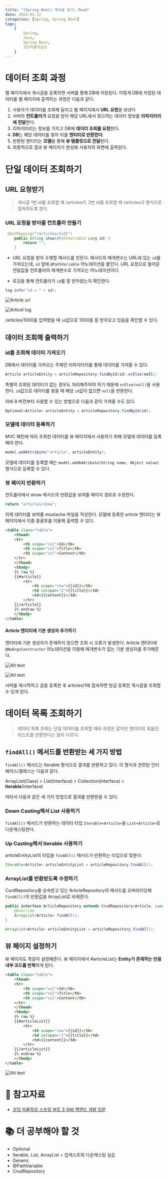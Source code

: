 ```yaml
---
title: "[Spring Boot] 게시글 읽기: Read"
date: 2024-01-12
categories: [Spring, Spring Boot]
tags:
    [
        Spring,
        Java,
        Spring Boot,
        코딩자율학습단
    ]
---
```

# 데이터 조회 과정
웹 페이지에서 게시글을 등록하면 서버를 통해 DB에 저장된다. 이렇게 DB에 저장된 데이터를 웹 페이지에 출력하는 과정은 다음과 같다.

1. 사용자가 데이터를 조회해 달라고 웹 페이지에서 **URL 요청**을 보낸다
2. 서버의 **컨트롤러가** 요청을 받아 해당 URL에서 찾으려는 데이터 정보를 **리파지터리에 전달**한다.
3. 리파지터리는 정보를 가지고 DB에 **데이터 조회를 요청**한다.
4. **DB**는 해당 데이터를 찾아 이를 **엔티티로 반환한다**.
5. 반환된 엔티티는 **모델**을 통해 **뷰 템플릿으로 전달**된다.
6. 최종적으로 결과 뷰 페이지가 완성돼 사용자의 화면에 출력된다.

# 단일 데이터 조회하기
## URL 요청받기
> 게시글 1번 id를 조회할 때 /articles/1, 2번 id를 조회할 때 /articles/2 형식으로 접속하도록 한다.

### URL 요청을 받아줄 컨트롤러 만들기

```java
 @GetMapping("/articles/{id}")
    public String show(@PathVariable Long id) {
        return "";
    }
```

* URL 요청을 받아 수행할 메서드를 만든다. 메서드의 매개변수는 URL에 있는 `id`를 가져오는데, `id` 앞에 `@PathVariable` 어노테이션을 붙인다. URL 요청으로 들어온 전달값을 컨트롤러의 매개변수로 가져오는 어노테이션이다.

* 로깅을 통해 컨트롤러가 `id`를 잘 받아왔는지 확인한다.

```java
log.info("id = " + id);
```

![Article url](/assets/img/posts/2024-01-12-3.png)

![Articel log](/assets/img/posts/2024-01-12-4.png)

/articles/1000을 입력했을 때 `id`값으로 1000을 잘 받아오고 있음을 확인할 수 있다.

## 데이터 조회해 출력하기
### id를 조회해 데이터 가져오기

DB에서 데이터를 가져오는 주체인 리파지터리를 통해 데이터를 가져올 수 있다.

```java
Article articleEntity = articleRepository.findById(id).orElse(null);
```

특별히 조회된 데이터가 없는 경우도 처리해주어야 하기 때문에 `orElse(null)`을 사용한다. `id`값으로 데이터를 찾을 때 해당 `id`값이 없으면 `null`을 반환한다.

자바 8 버전부터 사용할 수 있는 방법으로 다음과 같이 가져올 수도 있다.

```java
Optional<Article> articleEntity = articleRepository.findById(id);
```

### 모델에 데이터 등록하기

MVC 패턴에 따라 조회한 데이터를 뷰 페이지에서 사용하기 위해 모델에 데이터를 등록해야 한다.

```java
model.addAttribute("article", articleEntity);
```

모델에 데이터를 등록할 때는 `model.addAddribute(String name, Object value)` 형식으로 등록할 수 있다.

### 뷰 페이지 반환하기

컨트롤러에서 show 메서드의 반환값을 보여줄 페이지 경로로 수정한다.

```java
return "articles/show";
```

이제 데이터를 보여줄 mustache 파일을 작성한다. 모델에 등록한 article 엔티티는 뷰 페이지에서 이중 중괄호를 이용해 출력할 수 있다.

~~~html
<table class="table">
    <thead>
    <tr>
        <th scope="col">Id</th>
        <th scope="col">Title</th>
        <th scope="col">Content</th>
    </tr>
    </thead>
    <tbody>
    {% raw %}
    {{#article}}
        <tr>
            <th scope="row">{{id}}</th>
            <td colspan="2">{{title}}</td>
            <td>{{content}}</td>
        </tr>
    {{/article}}
    {% endraw %}
    </tbody>
</table>
~~~

#### Article 엔티티에 기본 생성자 추가하기
엔티티에 기본 생성자가 존재하지 않으면 조회 시 오류가 발생한다. Article 엔티티에 `@NoArgsConstructor` 어노테이션을 이용해 매개변수가 없는 기본 생성자를 추가해준다.

![Alt text](/assets/img/posts/2024-01-12-5.png)

![Alt text](/assets/img/posts/2024-01-12-6.png)

서버를 재시작하고 글을 등록한 후 articles/1에 접속하면 방금 등록한 게시글을 조회할 수 있게 된다.

# 데이터 목록 조회하기
> 데이터 목록 조회는 단일 데이터를 조회할 때와 과정은 같지만 엔티티의 묶음인 리스트를 반환한다는 점이 다르다.

## `findAll()` 메서드를 반환받는 세 가지 방법

`findAll()` 메서드는 Iterable 형식으로 결과를 반환하고 있다. 이 형식과 관련된 인터페이스/클래스는 다음과 같다.

ArrayList(Class) > List(Interface) > Collection(Interface) > **Iterable**(Interface)

따라서 다음과 같은 세 가지 방법으로 결과를 반환받을 수 있다.

### Down Casting해서 List 사용하기

`findAll()` 메서드가 반환하는 데이터 타입 `Iterable<Article>`을 `List<Article>`로 다운캐스팅한다.

### Up Casting해서 Iterable 사용하기

articleEntityList의 타입을 `findAll()` 메서드가 반환하는 타입으로 맞춘다.

```java
Iterable<Article> articleEntityList = articleRepository.findAll();
```

### ArrayList를 반환받도록 수정하기

CurdRepository를 상속받고 있는 ArticleRepository의 메서드를 오버라이딩해 `findAll()`의 반환값을 ArrayList로 바꿔준다.

```java
public interface ArticleRepository extends CrudRepository<Article, Long> {
    @Override
    ArrayList<Article> findAll();
}
```

```java
ArrayList<Article> articleEntityList = articleRepository.findAll();
```

## 뷰 페이지 설정하기

뷰 페이지도 똑같이 설정해준다. 뷰 페이지에서 #articleList는 **Entity가 존재하는 만큼 내부 코드를 반복**하게 된다.

~~~html
<table class="table">
    <thead>
    <tr>
        <th scope="col">Id</th>
        <th scope="col">Title</th>
        <th scope="col">Content</th>
    </tr>
    </thead>
    <tbody>
    {% raw %}
    {{#articleList}}
        <tr>
            <th scope="row">{{id}}</th>
            <td colspan="2">{{title}}</td>
            <td>{{content}}</td>
        </tr>
    {{/articleList}}
    {% endraw %}
    </tbody>
</table>
~~~

![Alt text](/assets/img/posts/2024-01-12-7.png)

# 🔗 참고자료
* [코딩 자율학습 스프링 부트 3 자바 백엔드 개발 입문](https://www.gilbut.co.kr/book/view?bookcode=BN003778)

# 📚 더 공부해야 할 것
* Optional
* Iterable, List, ArrayList > 업캐스트와 다운캐스팅 실습
* Generic
* @PathVariable
* CrudRepository